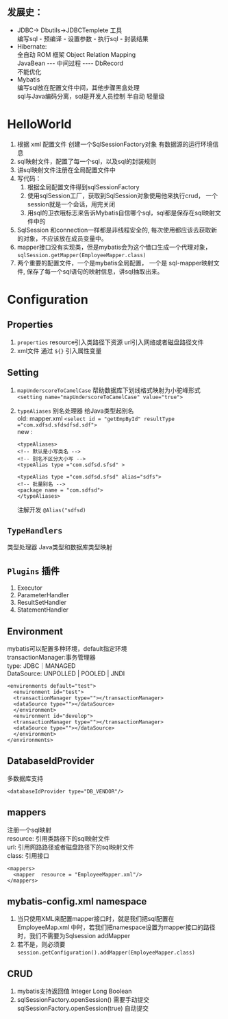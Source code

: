 ##  发展史：
* JDBC-> Dbutils->JDBCTemplete  工具  
编写sql - 预编译 - 设置参数 - 执行sql - 封装结果  
* Hibernate:  
  全自动 ROM 框架  Object Relation Mapping  
  JavaBean ---  中间过程  ---- DbRecord  
  不能优化
* Mybatis  
  编写sql放在配置文件中间，其他步骤黑盒处理  
  sql与Java编码分离，sql是开发人员控制 半自动 轻量级  
    
# HelloWorld
1. 根据 xml 配置文件 创建一个SqlSessionFactory对象 有数据源的运行环境信息
2. sql映射文件，配置了每一个sql，以及sql的封装规则
3. 讲sql映射文件注册在全局配置文件中
4. 写代码：
   1. 根据全局配置文件得到sqlSessionFactory
   2. 使用sqlSession工厂，获取到SqlSession对象使用他来执行crud， 一个session就是一个会话，用完关闭
   3. 用sql的卫衣哦标志来告诉Mybatis自信哪个sql，sql都是保存在sql映射文件中的
5. SqlSession 和connection一样都是非线程安全的, 每次使用都应该去获取新的对象，不应该放在成员变量中。
6. mapper接口没有实现类，但是mybatis会为这个借口生成一个代理对象， `sqlSession.getMapper(EmployeeMapper.class)` 
7. 两个重要的配置文件，一个是mybatis全局配置， 一个是 sql-mapper映射文件, 保存了每一个sql语句的映射信息，讲sql抽取出来。
# Configuration 
## Properties
1. `properties` resource引入类路径下资源  url引入网络或者磁盘路径文件
2. xml文件 通过 `${}` 引入属性变量
## Setting
1. `mapUnderscoreToCamelCase` 帮助数据库下划线格式映射为小驼峰形式  
    `<setting name="mapUnderscoreToCamelCase" value="true">`
2. `typeAliases` 别名处理器  给Java类型起别名  
    old: mapper.xml `<select id = "getEmpById" resultType ="com.xdfsd.sfdsdfsd.sdf">`  
    new : 
    ```
    <typeAliases>
    <!-- 默认是小写类名 -->
    <!-- 别名不区分大小写 -->
    <typeAlias type ="com.sdfsd.sfsd" >

    <typeAlias type ="com.sdfsd.sfsd" alias="sdfs">
    <!-- 批量别名 -->
    <package name = "com.sdfsd">
    </typeAliases>
    ```

    注解开发
    `@Alias("sdfsd)`
## `TypeHandlers` 
  类型处理器 Java类型和数据库类型映射
## `Plugins` 插件
   1. Executor 
   2. ParameterHandler
   3. ResultSetHandler
   4. StatementHandler
## Environment
mybatis可以配置多种环境，default指定环境  
transactionManager:事务管理器  
  type: JDBC｜MANAGED   
DataSource: UNPOLLED | POOLED | JNDI

```
<environments default="test">
  <environment id="test">
  <transactionManager type=""></transactionManager>
  <dataSource type=""></dataSource>
  </environment>
  <environment id="develop">
  <transactionManager type=""></transactionManager>
  <dataSource type=""></dataSource>
  </environment>
</environments>
```
## DatabaseIdProvider 
多数据库支持
```
<databaseIdProvider type="DB_VENDOR"/> 
```
## mappers
注册一个sql映射  
resource: 引用类路径下的sql映射文件  
url: 引用网路路径或者磁盘路径下的sql映射文件  
class: 引用接口  


```
<mappers>
  <mapper  resource = "EmployeeMapper.xml"/>
</mappers>
```

## mybatis-config.xml namespace
1. 当只使用XML来配置mapper接口时，就是我们把sql配置在EmployeeMap.xml 中时，若我们把namespace设置为mapper接口的路径时，我们不需要为Sqlsession addMapper 
2. 若不是，则必须要`session.getConfiguration().addMapper(EmployeeMapper.class)`
   
## CRUD
1. mybatis支持返回值 Integer Long Boolean
2. sqlSessionFactory.openSession() 需要手动提交  
  sqlSessionFactory.openSession(true) 自动提交
   